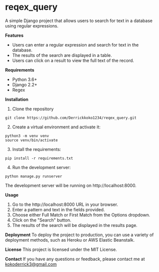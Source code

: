 # reqex_query

A simple Django project that allows users to search for text in a database using regular expressions.

**Features**
- Users can enter a regular expression and search for text in the database.
- The results of the search are displayed in a table.
- Users can click on a result to view the full text of the record.

**Requirements**
- Python 3.6+
- Django 2.2+
- Regex

**Installation**
1. Clone the repository

`git clone https://github.com/Derrickkoko1234/reqex_query.git`


2. Create a virtual environment and activate it:

```
python3 -m venv venv
source venv/bin/activate
```


3. Install the requirements:

`pip install -r requirements.txt`


4. Run the development server:

`python manage.py runserver`



The development server will be running on http://localhost:8000.

**Usage**
1. Go to the http://localhost:8000 URL in your browser.
2. Enter a pattern and text in the fields provided.
3. Choose either Full Match or First Match from the Options dropdown.
4. Click on the "Search" button.
5. The results of the search will be displayed in the results page.

**Deployment**
To deploy the project to production, you can use a variety of deployment methods, such as Heroku or AWS Elastic Beanstalk.

**License**
This project is licensed under the MIT License.

**Contact**
If you have any questions or feedback, please contact me at kokoderrick3@gmail.com